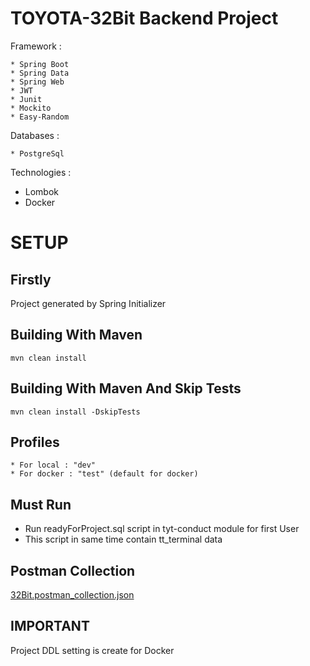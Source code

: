 # TOYOTA-32Bit Backend Project

Framework :

    * Spring Boot 
    * Spring Data 
    * Spring Web
    * JWT
    * Junit   
    * Mockito
    * Easy-Random

Databases :

    * PostgreSql

Technologies :
* Lombok
* Docker

# SETUP

## Firstly

Project generated by Spring Initializer

## Building With Maven

```
mvn clean install
```

## Building With Maven And Skip Tests

```
mvn clean install -DskipTests
```

## Profiles

    * For local : "dev"
    * For docker : "test" (default for docker)

## Must Run

* Run readyForProject.sql script in tyt-conduct module for first User
* This script in same time contain tt_terminal data

## Postman Collection

[32Bit.postman_collection.json](..%2F..%2F32Bit.postman_collection.json)

## IMPORTANT

Project DDL setting is create for Docker 




    